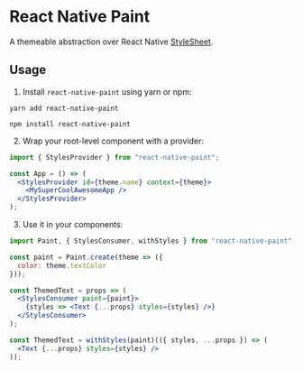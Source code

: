 # React Native Paint

A themeable abstraction over React Native [StyleSheet](https://facebook.github.io/react-native/docs/stylesheet.html).

## Usage

1.  Install `react-native-paint` using yarn or npm:

```
yarn add react-native-paint
```

```
npm install react-native-paint
```

2.  Wrap your root-level component with a provider:

```jsx
import { StylesProvider } from "react-native-paint";

const App = () => (
  <StylesProvider id={theme.name} context={theme}>
    <MySuperCoolAwesomeApp />
  </StylesProvider>
);
```

3.  Use it in your components:

```jsx
import Paint, { StylesConsumer, withStyles } from "react-native-paint";

const paint = Paint.create(theme => ({
  color: theme.textColor
}));

const ThemedText = props => (
  <StylesConsumer paint={paint}>
    {styles => <Text {...props} styles={styles} />}
  </StylesConsumer>
);

const ThemedText = withStyles(paint)(({ styles, ...props }) => (
  <Text {...props} styles={styles} />
));
```
